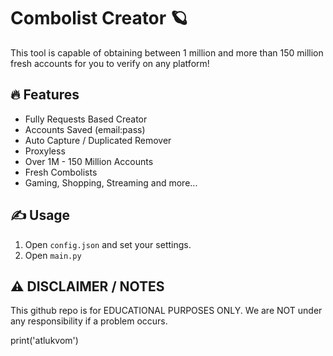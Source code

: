 # Combolist Creator 🪐
This tool is capable of obtaining between 1 million and more than 150 million fresh accounts for you to verify on any platform!

## 🔥 Features
- Fully Requests Based Creator
- Accounts Saved (email:pass)
- Auto Capture / Duplicated Remover
- Proxyless
- Over 1M - 150 Million Accounts
- Fresh Combolists
- Gaming, Shopping, Streaming and more...

## ✍️ Usage
1. Open `config.json` and set your settings.
2. Open `main.py`

## ⚠️ DISCLAIMER / NOTES
This github repo is for EDUCATIONAL PURPOSES ONLY. We are NOT under any responsibility if a problem occurs.

print('atlukvom')